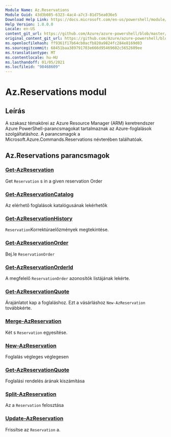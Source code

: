 ```yaml
---
Module Name: Az.Reservations
Module Guid: 43d3b085-6323-4ac4-a7c3-81d75ea036e5
Download Help Link: https://docs.microsoft.com/en-us/powershell/module/az.reservations
Help Version: 1.0.0.0
Locale: en-US
content_git_url: https://github.com/Azure/azure-powershell/blob/master/src/Reservations/Reservations/help/Az.Reservations.md
original_content_git_url: https://github.com/Azure/azure-powershell/blob/master/src/Reservations/Reservations/help/Az.Reservations.md
ms.openlocfilehash: ff9361f17b64cb0acfb820a9824fc284e8169d03
ms.sourcegitcommit: 68451baa389791703e666d95469602c5652609ee
ms.translationtype: MT
ms.contentlocale: hu-HU
ms.lasthandoff: 01/05/2021
ms.locfileid: "98468609"
---
```

# Az.Reservations modul
## Leírás
A szakasz témakörei az Azure Resource Manager (ARM) keretrendszer Azure PowerShell-parancsmagokat tartalmaznak az Azure-foglalások szolgáltatáshoz. A parancsmagok a Microsoft.Azure.Commands.Reservations névterében találhatóak.

## Az.Reservations parancsmagok
### [Get-AzReservation](Get-AzReservation.md)
Get `Reservation` s in a given reservation Order

### [Get-AzReservationCatalog](Get-AzReservationCatalog.md)
Az elérhető foglalások katalógusának lekérhetők

### [Get-AzReservationHistory](Get-AzReservationHistory.md)
`Reservation`Korrektúraelőzmények megtekintése.

### [Get-AzReservationOrder](Get-AzReservationOrder.md)
Bej.le `ReservationOrder`

### [Get-AzReservationOrderId](Get-AzReservationOrderId.md)
A megfelelő `ReservationOrder` azonosítók listájának lekérte.

### [Get-AzReservationQuote](Get-AzReservationQuote.md)
Árajánlatot kap a foglaláshoz. Ezt a vásárláshoz `New-AzReservation` továbbkérte.

### [Merge-AzReservation](Merge-AzReservation.md)
Két s `Reservation` egyesítése.

### [New-AzReservation](New-AzReservation.md)
Foglalás végleges véglegesen

### [Get-AzReservationQuote](Get-AzReservationQuote.md)
Foglalási rendelés árának kiszámítása

### [Split-AzReservation](Split-AzReservation.md)
Az a `Reservation` felosztása

### [Update-AzReservation](Update-AzReservation.md)
Frissítse az `Reservation` a.

